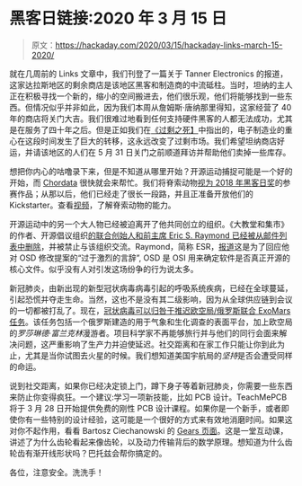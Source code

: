 # 黑客日链接:2020 年 3 月 15 日

> 原文：<https://hackaday.com/2020/03/15/hackaday-links-march-15-2020/>

就在几周前的 Links 文章中，我们刊登了一篇关于 Tanner Electronics 的报道，这家达拉斯地区的剩余商店是该地区黑客和制造商的中流砥柱。当时，坦纳的主人正在积极寻找一个新的，缩小的空间搬进去，他们很乐观，他们将能够找到一些东西。但情况似乎并非如此，因为我们本周从詹姆斯·唐纳那里得知，这家经营了 40 年的商店将关门大吉。我们很难过地看到任何支持硬件黑客的人都无法成功，尤其是在服务了四十年之后。但是正如我们在[《过剩之死】](https://hackaday.com/2015/12/07/the-death-of-surplus/)中指出的，电子制造业的重心在这段时间发生了巨大的转移，这永远改变了过剩市场。我们希望坦纳商店好运，并请该地区的人们在 5 月 31 日关门之前顺道拜访并帮助他们卖掉一些库存。

想把你内心的咕噜录下来，但是不知道从哪里开始？开源运动捕捉可能是一个好的开始，而 [Chordata](https://chordata.cc/pre-order/) 很快就会来帮忙。我们将脊索动物[视为 2018 年黑客日奖](https://hackaday.com/2018/09/24/a-motion-capture-system-for-everyone/)的参赛作品；从那以后，他们已经走了很长一段路，并且正准备开放他们的 Kickstarter。查看[视频](https://www.youtube.com/watch?v=itYOmwZWtQs)，了解脊索动物的能力。

开源运动中的另一个大人物已经被迫离开了他共同创立的组织。《大教堂和集市》的作者、开源倡议组织[的联合创始人和前主席 Eric S. Raymond 已经被从邮件列表中删除](https://lunduke.com/posts/2020-03-9-b/)，并被禁止与该组织交流。Raymond，简称 ESR，[报道](http://esr.ibiblio.org/?p=8609)这是为了回应他对 OSD 修改提案的“过于激烈的言辞”, OSD 是 OSI 用来确定软件是否真正开源的核心文件。似乎没有人对引发这场纷争的行为说太多。

新冠肺炎，由新出现的新型冠状病毒病毒引起的呼吸系统疾病，已经在全球蔓延，引起恐慌并夺走生命。当然，这也不是没有其二级影响，因为从全球供应链到会议的一切都被打乱了。现在，[冠状病毒可以归咎于推迟欧空局/俄罗斯联合 ExoMars 任务](https://arstechnica.com/science/2020/03/esas-mars-rover-and-russian-lander-pushed-back-to-2022/)。该任务包括一个俄罗斯建造的用于气象和生化调查的表面平台，加上欧空局的*罗莎琳德·富兰克林*漫游者。项目科学家不再能够旅行并与他们的同行会面来解决问题，这严重影响了生产力并迫使延迟。社交距离和在家工作只能让你到此为止，尤其是当你试图去火星的时候。我们想知道美国宇航局的*坚持*是否会遭受同样的命运。

说到社交距离，如果你已经决定锁上门，蹲下身子等着新冠肺炎，你需要一些东西来防止你变得疯狂。一个建议:学习一项新技能，比如 PCB 设计。TeachMePCB 将于 3 月 28 日开始提供免费的刚性 PCB 设计课程。如果你是一个新手，或者即使你有一些特别的设计经验，这可能是一个很好的方式来有效地消磨时间。如果这对你不起作用，看看 Bartosz Ciechanowski 的 [Gears 页面](https://ciechanow.ski/gears/)。这是一堂互动课，讲述了为什么齿轮看起来像齿轮，以及动力传输背后的数学原理。想知道为什么齿轮齿有渐开线形状吗？巴托兹会帮你搞定的。

各位，注意安全。洗洗手！